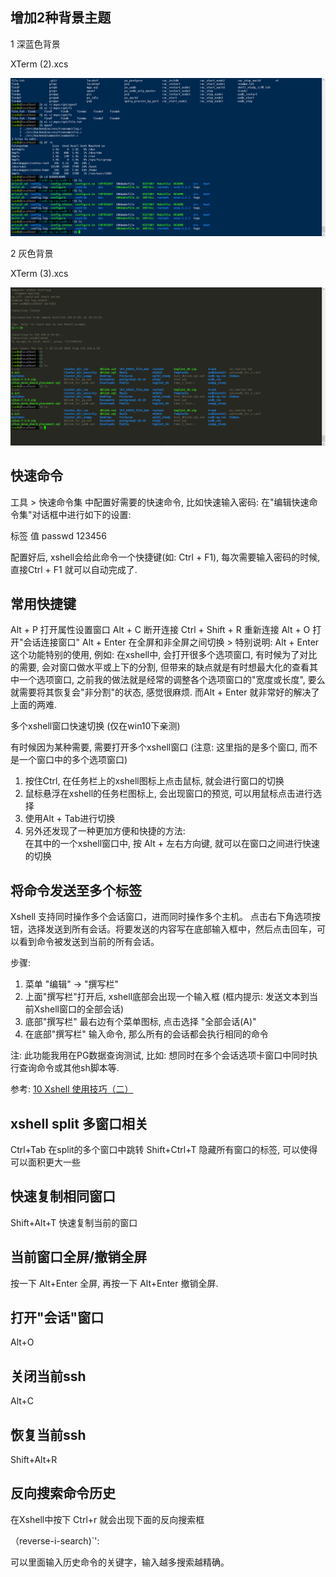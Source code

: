 
## 增加2种背景主题

1 深蓝色背景

XTerm (2).xcs

![](xterm(2).xcs.png)

2 灰色背景

XTerm (3).xcs

![](xterm(3).xcs.png)

## 快速命令

工具 > 快速命令集  中配置好需要的快速命令, 比如快速输入密码:
在"编辑快速命令集"对话框中进行如下的设置:

标签           值
passwd        123456<CR>

配置好后, xshell会给此命令一个快捷键(如: Ctrl + F1), 每次需要输入密码的时候, 直接Ctrl + F1 就可以自动完成了.


## 常用快捷键

Alt + P  打开属性设置窗口
Alt + C  断开连接
Ctrl + Shift + R 重新连接
Alt + O 打开"会话连接窗口"
Alt + Enter 在全屏和非全屏之间切换
    > 特别说明: Alt + Enter这个功能特别的使用, 例如: 在xshell中, 会打开很多个选项窗口, 有时候为了对比的需要, 会对窗口做水平或上下的分割, 但带来的缺点就是有时想最大化的查看其中一个选项窗口, 之前我的做法就是经常的调整各个选项窗口的"宽度或长度", 要么就需要将其恢复会"非分割"的状态, 感觉很麻烦. 而Alt + Enter 就非常好的解决了上面的两难.

多个xshell窗口快速切换  (仅在win10下亲测)

有时候因为某种需要, 需要打开多个xshell窗口 (注意: 这里指的是多个窗口, 而不是一个窗口中的多个选项窗口)
1) 按住Ctrl, 在任务栏上的xshell图标上点击鼠标, 就会进行窗口的切换
2) 鼠标悬浮在xshell的任务栏图标上, 会出现窗口的预览, 可以用鼠标点击进行选择
3) 使用Alt + Tab进行切换
4) 另外还发现了一种更加方便和快捷的方法:  
   在其中的一个xshell窗口中, 按 Alt + 左右方向键,  就可以在窗口之间进行快速的切换

## 将命令发送至多个标签

Xshell 支持同时操作多个会话窗口，进而同时操作多个主机。
点击右下角选项按钮，选择发送到所有会话。将要发送的内容写在底部输入框中，然后点击回车，可以看到命令被发送到当前的所有会话。

步骤:
1) 菜单 "编辑" -> "撰写栏"
2) 上面"撰写栏"打开后, xshell底部会出现一个输入框 (框内提示: 发送文本到当前Xshell窗口的全部会话)
3) 底部"撰写栏" 最右边有个菜单图标, 点击选择 "全部会话(A)"
4) 在底部"撰写栏" 输入命令, 那么所有的会话都会执行相同的命令

注: 此功能我用在PG数据查询测试, 比如: 想同时在多个会话选项卡窗口中同时执行查询命令或其他sh脚本等.

参考: [10 Xshell 使用技巧（二）](https://www.jianshu.com/p/16e6592602f5)

## xshell split 多窗口相关

Ctrl+Tab 在split的多个窗口中跳转
Shift+Ctrl+T  隐藏所有窗口的标签, 可以使得可以面积更大一些

## 快速复制相同窗口

Shift+Alt+T 快速复制当前的窗口

## 当前窗口全屏/撤销全屏

按一下 Alt+Enter 全屏, 再按一下 Alt+Enter 撤销全屏.

## 打开"会话"窗口

Alt+O

## 关闭当前ssh

Alt+C

## 恢复当前ssh

Shift+Alt+R

## 反向搜索命令历史

在Xshell中按下 Ctrl+r 就会出现下面的反向搜索框

（reverse-i-search)`': 

可以里面输入历史命令的关键字，输入越多搜索越精确。